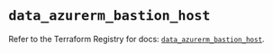 # `data_azurerm_bastion_host`

Refer to the Terraform Registry for docs: [`data_azurerm_bastion_host`](https://registry.terraform.io/providers/hashicorp/azurerm/3.103.0/docs/data-sources/bastion_host).
